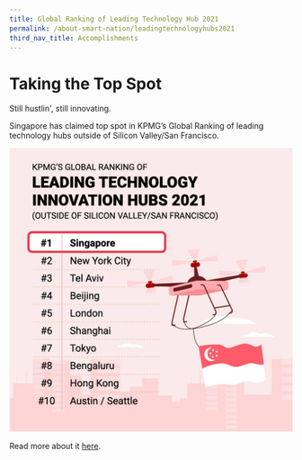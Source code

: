 ```yaml
---
title: Global Ranking of Leading Technology Hub 2021
permalink: /about-smart-nation/leadingtechnologyhubs2021
third_nav_title: Accomplishments
---
```

# Taking the Top Spot

Still hustlin', still innovating.

Singapore has claimed top spot in KPMG’s Global Ranking of leading technology hubs outside of Silicon Valley/San Francisco. 

![Alt text for image on Isomer site](/images/abt-smart-nation/leading-technology-hubs-2021.jpeg)

Read more about it <a href="https://go.gov.sg/bt-190721-a" target="_blank">here</a>.
